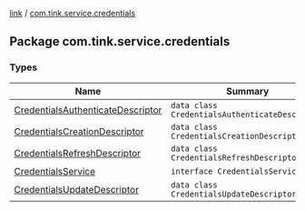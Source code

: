 [link](../index.md) / [com.tink.service.credentials](./index.md)

## Package com.tink.service.credentials

### Types

| Name | Summary |
|---|---|
| [CredentialsAuthenticateDescriptor](-credentials-authenticate-descriptor/index.md) | `data class CredentialsAuthenticateDescriptor` |
| [CredentialsCreationDescriptor](-credentials-creation-descriptor/index.md) | `data class CredentialsCreationDescriptor` |
| [CredentialsRefreshDescriptor](-credentials-refresh-descriptor/index.md) | `data class CredentialsRefreshDescriptor` |
| [CredentialsService](-credentials-service/index.md) | `interface CredentialsService` |
| [CredentialsUpdateDescriptor](-credentials-update-descriptor/index.md) | `data class CredentialsUpdateDescriptor` |
